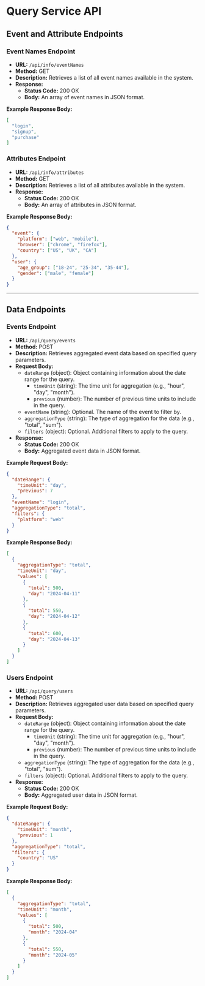 #  Query Service API
## Event and Attribute Endpoints

### Event Names Endpoint

- **URL:** `/api/info/eventNames`
- **Method:** GET
- **Description:** Retrieves a list of all event names available in the system.
- **Response:**
  - **Status Code:** 200 OK
  - **Body:** An array of event names in JSON format.

**Example Response Body:**
```json
[
  "login",
  "signup",
  "purchase"
]
```

### Attributes Endpoint

- **URL:** `/api/info/attributes`
- **Method:** GET
- **Description:** Retrieves a list of all attributes available in the system.
- **Response:**
  - **Status Code:** 200 OK
  - **Body:** An array of attributes in JSON format.

**Example Response Body:**
```json
{
  "event": {
    "platform": ["web", "mobile"],
    "browser": ["chrome", "firefox"],
    "country": ["US", "UK", "CA"]
  },
  "user": {
    "age_group": ["18-24", "25-34", "35-44"],
    "gender": ["male", "female"]
  }
}
```

---

## Data Endpoints

### Events Endpoint

- **URL:** `/api/query/events`
- **Method:** POST
- **Description:** Retrieves aggregated event data based on specified query parameters.
- **Request Body:**
  - `dateRange` (object): Object containing information about the date range for the query.
    - `timeUnit` (string): The time unit for aggregation (e.g., "hour", "day", "month").
    - `previous` (number): The number of previous time units to include in the query.
  - `eventName` (string): Optional. The name of the event to filter by.
  - `aggregationType` (string): The type of aggregation for the data (e.g., "total", "sum").
  - `filters` (object): Optional. Additional filters to apply to the query.
- **Response:**
  - **Status Code:** 200 OK
  - **Body:** Aggregated event data in JSON format.

**Example Request Body:**
```json
{
  "dateRange": {
    "timeUnit": "day",
    "previous": 7
  },
  "eventName": "login",
  "aggregationType": "total",
  "filters": {
    "platform": "web"
  }
}
```

**Example Response Body:**
```json
[
  {
    "aggregationType": "total",
    "timeUnit": "day",
    "values": [
      {
        "total": 500,
        "day": "2024-04-11"
      },
      {
        "total": 550,
        "day": "2024-04-12"
      },
      {
        "total": 600,
        "day": "2024-04-13"
      }
    ]
  }
]
```

### Users Endpoint

- **URL:** `/api/query/users`
- **Method:** POST
- **Description:** Retrieves aggregated user data based on specified query parameters.
- **Request Body:**
  - `dateRange` (object): Object containing information about the date range for the query.
    - `timeUnit` (string): The time unit for aggregation (e.g., "hour", "day", "month").
    - `previous` (number): The number of previous time units to include in the query.
  - `aggregationType` (string): The type of aggregation for the data (e.g., "total", "sum").
  - `filters` (object): Optional. Additional filters to apply to the query.
- **Response:**
  - **Status Code:** 200 OK
  - **Body:** Aggregated user data in JSON format.

**Example Request Body:**
```json
{
  "dateRange": {
    "timeUnit": "month",
    "previous": 1
  },
  "aggregationType": "total",
  "filters": {
    "country": "US"
  }
}
```

**Example Response Body:**
```json
[
  {
    "aggregationType": "total",
    "timeUnit": "month",
    "values": [
      {
        "total": 500,
        "month": "2024-04"
      },
      {
        "total": 550,
        "month": "2024-05"
      }
    ]
  }
]
```
